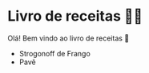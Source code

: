 # Livro de receitas :man_cook:

Olá! Bem vindo ao livro de receitas :clap:

- Strogonoff de Frango 
- Pavê
